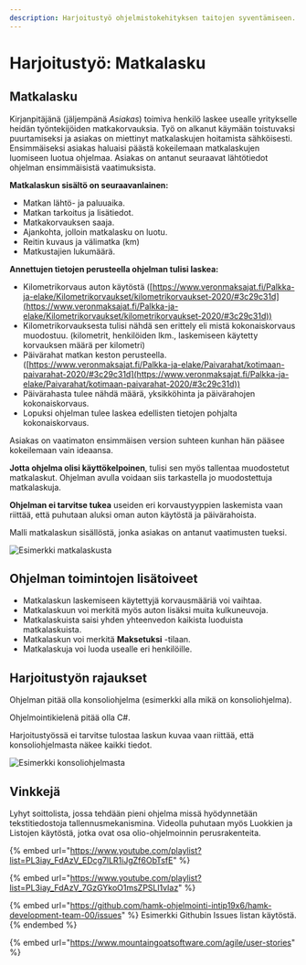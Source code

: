 ```yaml
---
description: Harjoitustyö ohjelmistokehityksen taitojen syventämiseen.
---
```


# Harjoitustyö: Matkalasku

## Matkalasku

Kirjanpitäjänä (jäljempänä _Asiakas_) toimiva henkilö laskee usealle yritykselle heidän työntekijöiden matkakorvauksia. Työ on alkanut käymään toistuvaksi puurtamiseksi ja asiakas on miettinyt matkalaskujen hoitamista sähköisesti. Ensimmäiseksi asiakas haluaisi päästä kokeilemaan matkalaskujen luomiseen luotua ohjelmaa. Asiakas on antanut seuraavat lähtötiedot ohjelman ensimmäisistä vaatimuksista.

**Matkalaskun sisältö on seuraavanlainen:**

* Matkan lähtö- ja paluuaika.
* Matkan tarkoitus ja lisätiedot.
* Matkakorvauksen saaja.
* Ajankohta, jolloin matkalasku on luotu.
* Reitin kuvaus ja välimatka (km)
* Matkustajien lukumäärä.

**Annettujen tietojen perusteella ohjelman tulisi laskea:**

* Kilometrikorvaus auton käytöstä ([https://www.veronmaksajat.fi/Palkka-ja-elake/Kilometrikorvaukset/kilometrikorvaukset-2020/#3c29c31d](https://www.veronmaksajat.fi/Palkka-ja-elake/Kilometrikorvaukset/kilometrikorvaukset-2020/#3c29c31d))
* Kilometrikorvauksesta tulisi nähdä sen erittely eli mistä kokonaiskorvaus muodostuu. (kilometrit, henkilöiden lkm., laskemiseen käytetty korvauksen määrä per kilometri)
* Päivärahat matkan keston perusteella. ([https://www.veronmaksajat.fi/Palkka-ja-elake/Paivarahat/kotimaan-paivarahat-2020/#3c29c31d](https://www.veronmaksajat.fi/Palkka-ja-elake/Paivarahat/kotimaan-paivarahat-2020/#3c29c31d))
* Päivärahasta tulee nähdä määrä, yksikköhinta ja päivärahojen kokonaiskorvaus.
* Lopuksi ohjelman tulee laskea edellisten tietojen pohjalta kokonaiskorvaus.&#x20;

Asiakas on vaatimaton ensimmäisen version suhteen kunhan hän pääsee kokeilemaan vain ideaansa.

**Jotta ohjelma olisi käyttökelpoinen**, tulisi sen myös tallentaa muodostetut matkalaskut. Ohjelman avulla voidaan siis tarkastella jo muodostettuja matkalaskuja.

**Ohjelman ei tarvitse tukea** useiden eri korvaustyyppien laskemista vaan riittää, että puhutaan aluksi oman auton käytöstä ja päivärahoista.&#x20;

Malli matkalaskun sisällöstä, jonka asiakas on antanut vaatimusten tueksi.

![Esimerkki matkalaskusta](<../.gitbook/assets/matkalasku (1).png>)

## Ohjelman toimintojen lisätoiveet

* Matkalaskun laskemiseen käytettyjä korvausmääriä voi vaihtaa.
* Matkalaskuun voi merkitä myös auton lisäksi muita kulkuneuvoja.
* Matkalaskuista saisi yhden yhteenvedon kaikista luoduista matkalaskuista.
* Matkalaskun voi merkitä **Maksetuksi** -tilaan.
* Matkalaskuja voi luoda usealle eri henkilöille.

## Harjoitustyön rajaukset

Ohjelman pitää olla konsoliohjelma (esimerkki alla mikä on konsoliohjelma).

Ohjelmointikielenä pitää olla C#.

Harjoitustyössä ei tarvitse tulostaa laskun kuvaa vaan riittää, että konsoliohjelmasta näkee kaikki tiedot.

![Esimerkki konsoliohjelmasta](../.gitbook/assets/konsolisovellus\_01.png)

## Vinkkejä

Lyhyt soittolista, jossa tehdään pieni ohjelma missä hyödynnetään tekstitiedostoja tallennusmekanismina. Videolla puhutaan myös Luokkien ja Listojen käytöstä, jotka ovat osa olio-ohjelmoinnin perusrakenteita.

{% embed url="https://www.youtube.com/playlist?list=PL3iay_FdAzV_EDcg7lLR1iJgZf6ObTsfE" %}

{% embed url="https://www.youtube.com/playlist?list=PL3iay_FdAzV_7GzGYkoO1msZPSLl1vIaz" %}

{% embed url="https://github.com/hamk-ohjelmointi-intip19x6/hamk-development-team-00/issues" %}
Esimerkki Githubin Issues listan käytöstä.
{% endembed %}

{% embed url="https://www.mountaingoatsoftware.com/agile/user-stories" %}



